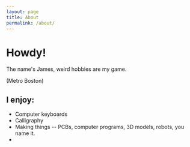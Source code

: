 ```yaml
---
layout: page
title: About
permalink: /about/
---
```


# Howdy!
The name's James, weird hobbies are my game.

(Metro Boston)

I enjoy:
-
- Computer keyboards
- Calligraphy
- Making things -- PCBs, computer programs, 3D models, robots, you name it.
- 
